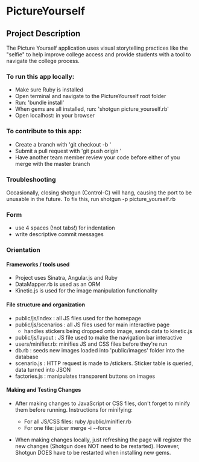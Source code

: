 PictureYourself
===============

## Project Description
The Picture Yourself application uses visual storytelling practices like the "selfie" to help improve college access and provide students with a tool to navigate the college process. 

### To run this app locally: 

- Make sure Ruby is installed 
- Open terminal and navigate to the PictureYourself root folder
- Run: 'bundle install'
- When gems are all installed, run: 'shotgun picture_yourself.rb'
- Open localhost: <port number given in terminal> in your browser

### To contribute to this app:

- Create a branch with 'git checkout -b <name of branch>'
- Submit a pull request with 'git push origin <name of branch>'
- Have another team member review your code before either of you merge with the master branch

### Troubleshooting
Occasionally, closing shotgun (Control-C) will hang, causing the port to be unusable in the future.
To fix this, run shotgun -p <port number> picture_yourself.rb

### Form
- use 4 spaces (!not tabs!) for indentation
- write descriptive commit messages

### Orientation

#### Frameworks / tools used
  - Project uses Sinatra, Angular.js and Ruby
  - DataMapper.rb is used as an ORM
  - Kinetic.js is used for the image manipulation functionality


#### File structure and organization

  - public/js/index  : all JS files used for the homepage
  - public/js/scenarios : all JS files used for main interactive page
      - handles stickers being dropped onto image, sends data to kinetic.js   
  - public/js/layout : JS file used to make the navigation bar interactive
  - users/minifier.rb: minifies JS and CSS files before they're run 
  - db.rb : seeds new images loaded into 'public/images' folder into the database
  - scenario.js : HTTP request is made to /stickers. Sticker table is queried, data turned into JSON
  - factories.js : manipulates transparent buttons on images
  
#### Making and Testing Changes

- After making changes to JavaScript or CSS files, don't forget to minify them before running. Instructions for minifying:
    - For all JS/CSS files: ruby /public/minifier.rb
    - For one file: juicer merge -i <name of file> --force 


- When making changes locally, just refreshing the page will register the new changes (Shotgun does NOT need to be restarted). However, Shotgun DOES have to be restarted when installing new gems.
